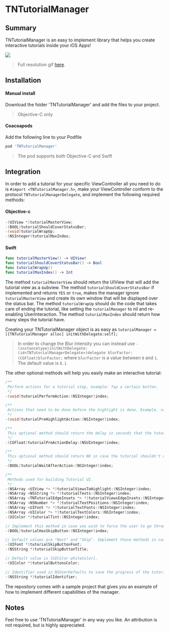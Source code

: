 # TNTutorialManager

## Summary
TNTutorialManager is an easy to implement library that helps you create interactive tutorials inside your iOS Apps!

![](https://thumbs.gfycat.com/RectangularCalculatingJackal-size_restricted.gif)
> Full resolution gif <a href="https://gfycat.com/RectangularCalculatingJackal" target="_blank">here</a>.

## Installation

#### Manual install
Download the folder 'TNTutorialManager' and add the files to your project.
> Objective-C only

#### Coacoapods
Add the following line to your Podfile
```ruby
pod 'TNTutorialManager'
```
> The pod supports both Objective-C and Swift

## Integration
In order to add a tutorial for your specific ViewController all you need to do is `#import <TNTutorialManager.h>`, make your ViewController conform to the protocol `TNTutorialManagerDelegate`, and implement the following required methods:
#### Objective-c
```objective-c
-(UIView *)tutorialMasterView;
-(BOOL)tutorialShouldCoverStatusBar;
-(void)tutorialWrapUp;
-(NSInteger)tutorialMaxIndex;
```
#### Swift
```swift
func tutorialMasterView() -> UIView!
func tutorialShouldCoverStatusBar() -> Bool
func tutorialWrapUp()
func tutorialMaxIndex() -> Int
```

The method `tutorialMasterView` should return the UIView that will add the tutorial view as a subview.
The method `tutorialShouldCoverStatusBar` if implemented and returns `YES` or `true`, makes the manager ignore `tutorialMasterView` and create its own window that will be displayed over the status bar.
The method `tutorialWrapUp` should do the code that takes care of ending the tutorial, like setting the `tutorialManager` to nil and re-enabling UserInteraction.
The method `tutorialMaxIndex` should return how many steps the tutorial have.

Creating your TNTutorialManager object is as easy as `tutorialManager = [[TNTutorialManager alloc] initWithDelegate:self];`
> In order to change the Blur intensity you can instead use `-(instancetype)initWithDelegate:(id<TNTutorialManagerDelegate>)delegate blurFactor:(CGFloat)blurFactor;` where `blurFactor` is a value between `0` and `1`. The default value is `0.1`

The other optional methods will help you easily make an interactive tutorial:
```objective-c
/**
 Perform actions for a tutorial step, example: Tap a certain button.
 */
-(void)tutorialPerformAction:(NSInteger)index;

/**
 Actions that need to be done before the highlight is done. Example, scroll to a certain UITableViewCell.
 */
-(void)tutorialPreHighlightAction:(NSInteger)index;

/**
 This optional method should return the delay in seconds that the tutorialManager should wait before performing the next highlight, it is used in case there's a UI update that needs to be done.
 */
-(CGFloat)tutorialPreActionDelay:(NSUInteger)index;

/**
 This optional method should return NO in case the tutorial shouldn't update for a certain index. Example: If the UI pushes a new UIViewController and you need to start a new tutorial from inside the new UIViewController.
 */
-(BOOL)tutorialWaitAfterAction:(NSInteger)index;

/**
 Methods used for building Tutorial UI.
 */
-(NSArray <UIView *> *)tutorialViewsToHighlight:(NSInteger)index;
-(NSArray <NSString *> *)tutorialTexts:(NSInteger)index;
-(NSArray <TNTutorialEdgeInsets *> *)tutorialViewsEdgeInsets:(NSInteger)index;
-(NSArray <NSNumber *> *)tutorialTextPositions:(NSInteger)index;
-(NSArray <UIFont *> *)tutorialTextFonts:(NSInteger)index;
-(NSArray <UIColor *> *)tutorialTextColors:(NSInteger)index;
-(UIColor *)tutorialTint:(NSInteger)index;

// Implement this method in case you wish to force the user to go through tutorial.
-(BOOL)tutorialHasSkipButton:(NSInteger)index;

// Default values are "Next" and "Skip". Implement those methods in case you wish to Localize your application or use different titles.
-(UIFont *)tutorialSkipButtonFont;
-(NSString *)tutorialSkipButtonTitle;

// Default value is [UIColor whiteColor].
-(UIColor *)tutorialButtonsColor;

// Identifier used in NSUserDefaults to save the progress of the tutorial for the specific view controllers. The default value is the class name of the delegate. Implement only in case the same UIViewController class will be used multiple times in your UI and need a different identifier for each time it is used.
-(NSString *)tutorialIdentifier;
```

The repository comes with a sample project that gives you an example of how to implement different capabilities of the manager.

## Notes

Feel free to use 'TNTutorialManager' in any way you like. An attribution is not required, but is highly appreciated.
